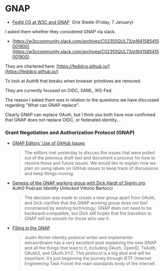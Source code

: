 # GNAP
* [FedId CG at W3C and GNAP](https://lists.w3.org/Archives/Public/public-credentials/2022Jan/0065.html)  Orie Steele (Friday, 7 January)

I asked them whether they considered GNAP via slack.

* [https://w3ccommunity.slack.com/archives/C02355QUL73/p1641585415001900](https://w3ccommunity.slack.com/archives/C02355QUL73/p1641585415001900)

They are chartered here: [](https://fedidcg.github.io/)[https://fedidcg.github.io/](https://fedidcg.github.io/)

To look at AuthN that breaks when browser primitives are removed.

They are currently focused on OIDC, SAML, WS-Fed.

The reason I asked them was in relation to the questions we have discussed regarding "What can GNAP replace".

Clearly GNAP can replace OAuth, but I think you both have now confirmed that GNAP does not replace OIDC, or federated identity...


### Grant Negotiation and Authorization Protocol (GNAP)

* [GNAP Editors' Use of GitHub Issues](https://aaronparecki.com/2020/11/25/4/gnap-github-issues) 
  > The editors met yesterday to discuss the issues that were pulled out of the previous draft text and document a process for how to resolve these and future issues. We would like to explain how we plan on using labels on GitHub issues to keep track of discussions and keep things moving. 

* [Genesis of the GNAP working group with Dick Hardt of SignIn.org](https://auth0.com/blog/identity-unlocked-explained-episode-6/). Auth0 Podcast *Identity Unlocked* Vittorio Bertocci
  > The decision was made to create a new group apart from OAuth, and Dick clarifies that the GNAP working group does not feel constrained by existing technology; GNAP does not need to be backward-compatible, but Dick still hopes that the transition to GNAP will be smooth for those who use it. 
* [Filling in the GNAP](https://medium.com/@justinsecurity/filling-in-the-gnap-a032453eaf8c)
  > Justin Richer identity protocol writer and implementer extraordinaire has a very excellent post explaining the new GNAP and all the things that lead to it, including OAuth, OpenID, TxAuth, OAuth3, and OAuth.XYZ. This protocol is a big deal and will be important. It’s just beginning the journey through IETF (Internet Engineering Task Force) the main standards body of the internet.
